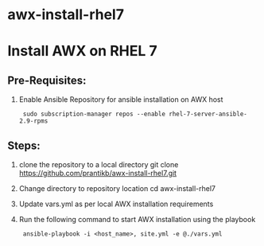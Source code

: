 # awx-install-rhel7
# Install AWX on RHEL 7

## Pre-Requisites:
1. Enable Ansible Repository for ansible installation on AWX host

        sudo subscription-manager repos --enable rhel-7-server-ansible-2.9-rpms

## Steps:
1. clone the repository to a local directory
        git clone https://github.com/prantikb/awx-install-rhel7.git
2. Change directory to repository location
        cd awx-install-rhel7
2. Update vars.yml as per local AWX installation requirements
3. Run the following command to start AWX installation using the playbook

        ansible-playbook -i <host_name>, site.yml -e @./vars.yml
